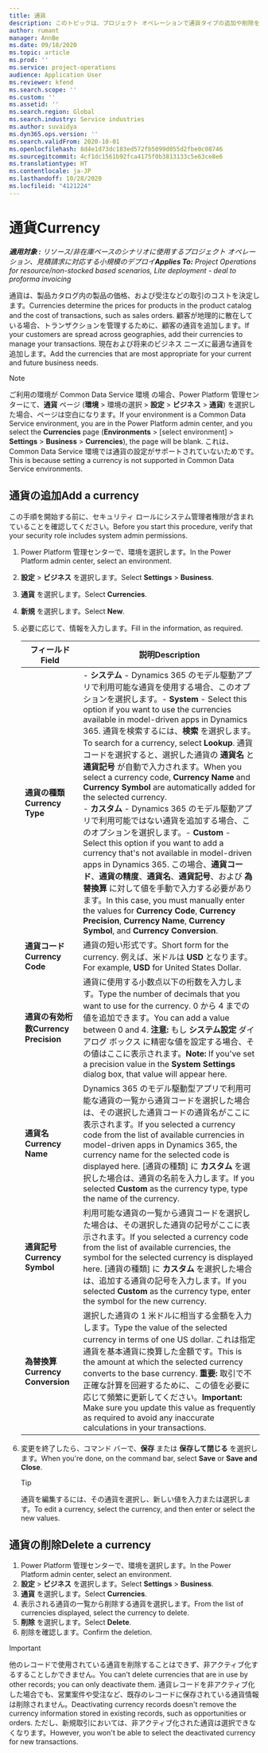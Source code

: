 ```yaml
---
title: 通貨
description: このトピックは、プロジェクト オペレーションで通貨タイプの追加や削除をする方法について説明します。
author: rumant
manager: AnnBe
ms.date: 09/18/2020
ms.topic: article
ms.prod: ''
ms.service: project-operations
audience: Application User
ms.reviewer: kfend
ms.search.scope: ''
ms.custom: ''
ms.assetid: ''
ms.search.region: Global
ms.search.industry: Service industries
ms.author: suvaidya
ms.dyn365.ops.version: ''
ms.search.validFrom: 2020-10-01
ms.openlocfilehash: 8d4e1d73dc183ed572fb5099d055d2fbe0c08746
ms.sourcegitcommit: 4cf1dc1561b92fca4175f0b3813133c5e63ce8e6
ms.translationtype: HT
ms.contentlocale: ja-JP
ms.lasthandoff: 10/28/2020
ms.locfileid: "4121224"
---
```

# <a name="currency"></a><span data-ttu-id="cfed0-103">通貨</span><span class="sxs-lookup"><span data-stu-id="cfed0-103">Currency</span></span>

<span data-ttu-id="cfed0-104">_**適用対象 :** リソース/非在庫ベースのシナリオに使用するプロジェクト オペレーション、見積請求に対応する小規模のデプロイ_</span><span class="sxs-lookup"><span data-stu-id="cfed0-104">_**Applies To:** Project Operations for resource/non-stocked based scenarios, Lite deployment - deal to proforma invoicing_</span></span>

<span data-ttu-id="cfed0-105">通貨は、製品カタログ内の製品の価格、および受注などの取引のコストを決定します。</span><span class="sxs-lookup"><span data-stu-id="cfed0-105">Currencies determine the prices for products in the product catalog and the cost of transactions, such as sales orders.</span></span> <span data-ttu-id="cfed0-106">顧客が地理的に散在している場合、トランザクションを管理するために、顧客の通貨を追加します。</span><span class="sxs-lookup"><span data-stu-id="cfed0-106">If your customers are spread across geographies, add their currencies to manage your transactions.</span></span> <span data-ttu-id="cfed0-107">現在および将来のビジネス ニーズに最適な通貨を追加します。</span><span class="sxs-lookup"><span data-stu-id="cfed0-107">Add the currencies that are most appropriate for your current and future business needs.</span></span>  

> [!NOTE]
> <span data-ttu-id="cfed0-108">ご利用の環境が Common Data Service 環境 の場合、Power Platform 管理センターにて、**通貨** ページ (**環境** > 環境の選択 > **設定** > **ビジネス** > **通貨**) を選択した場合、ページは空白になります。</span><span class="sxs-lookup"><span data-stu-id="cfed0-108">If your environment is a Common Data Service environment, you are in the Power Platform admin center, and you select the **Currencies** page (**Environments** > [select environment] > **Settings** > **Business** > **Currencies**), the page will be blank.</span></span> <span data-ttu-id="cfed0-109">これは、Common Data Service 環境では通貨の設定がサポートされていないためです。</span><span class="sxs-lookup"><span data-stu-id="cfed0-109">This is because setting a currency is not supported in Common Data Service environments.</span></span>

## <a name="add-a-currency"></a><span data-ttu-id="cfed0-110">通貨の追加</span><span class="sxs-lookup"><span data-stu-id="cfed0-110">Add a currency</span></span>  
<span data-ttu-id="cfed0-111">この手順を開始する前に、セキュリティ ロールにシステム管理者権限が含まれていることを確認してください。</span><span class="sxs-lookup"><span data-stu-id="cfed0-111">Before you start this procedure, verify that your security role includes system admin permissions.</span></span> 

1. <span data-ttu-id="cfed0-112">Power Platform 管理センターで、環境を選択します。</span><span class="sxs-lookup"><span data-stu-id="cfed0-112">In the Power Platform admin center, select an environment.</span></span> 
2. <span data-ttu-id="cfed0-113">**設定** > **ビジネス** を選択します。</span><span class="sxs-lookup"><span data-stu-id="cfed0-113">Select **Settings** > **Business**.</span></span>
3. <span data-ttu-id="cfed0-114">**通貨** を選択します。</span><span class="sxs-lookup"><span data-stu-id="cfed0-114">Select **Currencies**.</span></span>  
4. <span data-ttu-id="cfed0-115">**新規** を選択します。</span><span class="sxs-lookup"><span data-stu-id="cfed0-115">Select **New**.</span></span>  
5. <span data-ttu-id="cfed0-116">必要に応じて、情報を入力します。</span><span class="sxs-lookup"><span data-stu-id="cfed0-116">Fill in the information, as required.</span></span>  


   |          <span data-ttu-id="cfed0-117">フィールド</span><span class="sxs-lookup"><span data-stu-id="cfed0-117">Field</span></span>          |                                                                                                                                                                                                                                                                                                                                                                            <span data-ttu-id="cfed0-118">説明</span><span class="sxs-lookup"><span data-stu-id="cfed0-118">Description</span></span>                                                                                                                                                                                                                                                                                                                                                                            |
   |-------------------------|-------------------------------------------------------------------------------------------------------------------------------------------------------------------------------------------------------------------------------------------------------------------------------------------------------------------------------------------------------------------------------------------------------------------------------------------------------------------------------------------------------------------------------------------------------------------------------------------------------------------------------------------------------------------------------------------------------------------------------------------------------------------|
   |    <span data-ttu-id="cfed0-119">**通貨の種類**</span><span class="sxs-lookup"><span data-stu-id="cfed0-119">**Currency Type**</span></span>    | <span data-ttu-id="cfed0-120">- **システム** - Dynamics 365 のモデル駆動アプリで利用可能な通貨を使用する場合、このオプションを選択します。</span><span class="sxs-lookup"><span data-stu-id="cfed0-120">- **System** - Select this option if you want to use the currencies available in model-driven apps in Dynamics 365.</span></span> <span data-ttu-id="cfed0-121">通貨を検索するには、**検索** を選択します。</span><span class="sxs-lookup"><span data-stu-id="cfed0-121">To search for a currency,  select **Lookup**.</span></span> <span data-ttu-id="cfed0-122">通貨コードを選択すると、選択した通貨の **通貨名** と **通貨記号** が自動で入力されます。</span><span class="sxs-lookup"><span data-stu-id="cfed0-122">When you select a currency code, **Currency Name** and **Currency Symbol** are automatically added for the selected currency.</span></span><br /><span data-ttu-id="cfed0-123">- **カスタム** - Dynamics 365 のモデル駆動アプリで利用可能ではない通貨を追加する場合、このオプションを選択します。</span><span class="sxs-lookup"><span data-stu-id="cfed0-123">- **Custom** - Select this option if you want to add a currency that's not available in model-driven apps in Dynamics 365.</span></span> <span data-ttu-id="cfed0-124">この場合、**通貨コード**、**通貨の精度**、**通貨名**、**通貨記号**、および **為替換算** に対して値を手動で入力する必要があります。</span><span class="sxs-lookup"><span data-stu-id="cfed0-124">In this case, you must manually enter the values for **Currency Code**, **Currency Precision**, **Currency Name**, **Currency Symbol**, and **Currency Conversion**.</span></span> |
   |    <span data-ttu-id="cfed0-125">**通貨コード**</span><span class="sxs-lookup"><span data-stu-id="cfed0-125">**Currency Code**</span></span>    |                                                                                                                                                                                                                                                                                                                                            <span data-ttu-id="cfed0-126">通貨の短い形式です。</span><span class="sxs-lookup"><span data-stu-id="cfed0-126">Short form for the currency.</span></span> <span data-ttu-id="cfed0-127">例えば、米ドルは **USD** となります。</span><span class="sxs-lookup"><span data-stu-id="cfed0-127">For example, **USD** for United States Dollar.</span></span>                                                                                                                                                                                                                                                                                                                                            |
   | <span data-ttu-id="cfed0-128">**通貨の有効桁数**</span><span class="sxs-lookup"><span data-stu-id="cfed0-128">**Currency Precision**</span></span>  |                                                                                                                                                                                  <span data-ttu-id="cfed0-129">通貨に使用する小数点以下の桁数を入力します。</span><span class="sxs-lookup"><span data-stu-id="cfed0-129">Type the number of decimals that you want to use for the currency.</span></span>  <span data-ttu-id="cfed0-130">0 から 4 までの値を追加できます。</span><span class="sxs-lookup"><span data-stu-id="cfed0-130">You can add a value between 0 and 4.</span></span> <span data-ttu-id="cfed0-131">**注意:** もし **システム設定** ダイアログ ボックス に精密な値を設定する場合、その値はここに表示されます。</span><span class="sxs-lookup"><span data-stu-id="cfed0-131">**Note:**  If you've set a precision value in the **System Settings** dialog box, that value will appear here.</span></span>                                                                                                                                                                                  |
   |    <span data-ttu-id="cfed0-132">**通貨名**</span><span class="sxs-lookup"><span data-stu-id="cfed0-132">**Currency Name**</span></span>    |                                                                                                                                                                                                                                         <span data-ttu-id="cfed0-133">Dynamics 365 のモデル駆動型アプリで利用可能な通貨の一覧から通貨コードを選択した場合は、その選択した通貨コードの通貨名がここに表示されます。</span><span class="sxs-lookup"><span data-stu-id="cfed0-133">If you selected a currency code from the list of available currencies in model-driven apps in Dynamics 365, the currency name for the selected code is displayed here.</span></span> <span data-ttu-id="cfed0-134">[通貨の種類] に **カスタム** を選択した場合は、通貨の名前を入力します。</span><span class="sxs-lookup"><span data-stu-id="cfed0-134">If you selected **Custom** as the currency type, type the name of the currency.</span></span>                                                                                                                                                                                                                                          |
   |   <span data-ttu-id="cfed0-135">**通貨記号**</span><span class="sxs-lookup"><span data-stu-id="cfed0-135">**Currency Symbol**</span></span>   |                                                                                                                                                                                                                                                                      <span data-ttu-id="cfed0-136">利用可能な通貨の一覧から通貨コードを選択した場合は、その選択した通貨の記号がここに表示されます。</span><span class="sxs-lookup"><span data-stu-id="cfed0-136">If you selected a currency code from the list of available currencies, the symbol for the selected currency is displayed here.</span></span> <span data-ttu-id="cfed0-137">[通貨の種類] に **カスタム** を選択した場合は、追加する通貨の記号を入力します。</span><span class="sxs-lookup"><span data-stu-id="cfed0-137">If you selected **Custom** as the currency type, enter the symbol for the new currency.</span></span>                                                                                                                                                                                                                                                                       |
   | <span data-ttu-id="cfed0-138">**為替換算**</span><span class="sxs-lookup"><span data-stu-id="cfed0-138">**Currency Conversion**</span></span> |                                                                                                                                                                                                                                     <span data-ttu-id="cfed0-139">選択した通貨の 1 米ドルに相当する金額を入力します。</span><span class="sxs-lookup"><span data-stu-id="cfed0-139">Type the value of the selected currency in terms of one US dollar.</span></span> <span data-ttu-id="cfed0-140">これは指定通貨を基本通貨に換算した金額です。</span><span class="sxs-lookup"><span data-stu-id="cfed0-140">This is the amount at which the selected currency converts to the base currency.</span></span> <span data-ttu-id="cfed0-141">**重要:** 取引で不正確な計算を回避するために、この値を必要に応じて頻繁に更新してください。</span><span class="sxs-lookup"><span data-stu-id="cfed0-141">**Important:**  Make sure you update this value as frequently as required to avoid any inaccurate calculations in your transactions.</span></span>                                                                                                                                                                                                                                      |


6. <span data-ttu-id="cfed0-142">変更を終了したら、コマンド バーで、**保存** または **保存して閉じる** を選択します。</span><span class="sxs-lookup"><span data-stu-id="cfed0-142">When you're done, on the command bar, select **Save** or **Save and Close**.</span></span>  

   > [!TIP]
   >  <span data-ttu-id="cfed0-143">通貨を編集するには、その通貨を選択し、新しい値を入力または選択します。</span><span class="sxs-lookup"><span data-stu-id="cfed0-143">To edit a currency, select the currency, and then enter or select the new values.</span></span>  

## <a name="delete-a-currency"></a><span data-ttu-id="cfed0-144">通貨の削除</span><span class="sxs-lookup"><span data-stu-id="cfed0-144">Delete a currency</span></span>  

1. <span data-ttu-id="cfed0-145">Power Platform 管理センターで、環境を選択します。</span><span class="sxs-lookup"><span data-stu-id="cfed0-145">In the Power Platform admin center, select an environment.</span></span> 
2. <span data-ttu-id="cfed0-146">**設定** > **ビジネス** を選択します。</span><span class="sxs-lookup"><span data-stu-id="cfed0-146">Select **Settings** > **Business**.</span></span>
3. <span data-ttu-id="cfed0-147">**通貨** を選択します。</span><span class="sxs-lookup"><span data-stu-id="cfed0-147">Select **Currencies**.</span></span>  
4. <span data-ttu-id="cfed0-148">表示される通貨の一覧から削除する通貨を選択します。</span><span class="sxs-lookup"><span data-stu-id="cfed0-148">From the list of currencies displayed, select the currency to delete.</span></span>  
5. <span data-ttu-id="cfed0-149">**削除** を選択します。</span><span class="sxs-lookup"><span data-stu-id="cfed0-149">Select **Delete**.</span></span>  
6. <span data-ttu-id="cfed0-150">削除を確認します。</span><span class="sxs-lookup"><span data-stu-id="cfed0-150">Confirm the deletion.</span></span>  

> [!IMPORTANT]
>  <span data-ttu-id="cfed0-151">他のレコードで使用されている通貨を削除することはできず、非アクティブ化するすることしかできません。</span><span class="sxs-lookup"><span data-stu-id="cfed0-151">You can't delete currencies that are in use by other records; you can only deactivate them.</span></span> <span data-ttu-id="cfed0-152">通貨レコードを非アクティブ化した場合でも、営業案件や受注など、既存のレコードに保存されている通貨情報は削除されません。</span><span class="sxs-lookup"><span data-stu-id="cfed0-152">Deactivating currency records doesn't remove the currency information stored in existing records, such as opportunities or orders.</span></span> <span data-ttu-id="cfed0-153">ただし、新規取引においては、非アクティブ化された通貨は選択できなくなります。</span><span class="sxs-lookup"><span data-stu-id="cfed0-153">However, you won't be able to select the deactivated currency for new transactions.</span></span>  
